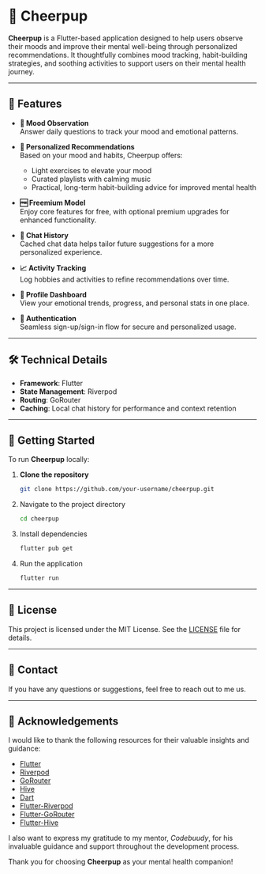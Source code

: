 # 🎉 Cheerpup

**Cheerpup** is a Flutter-based application designed to help users observe their moods and improve their mental well-being through personalized recommendations. It thoughtfully combines mood tracking, habit-building strategies, and soothing activities to support users on their mental health journey.

---

## 🌟 Features

- **🧠 Mood Observation**  
  Answer daily questions to track your mood and emotional patterns.

- **🎯 Personalized Recommendations**  
  Based on your mood and habits, Cheerpup offers:
  - Light exercises to elevate your mood
  - Curated playlists with calming music
  - Practical, long-term habit-building advice for improved mental health

- **🆓 Freemium Model**  
  Enjoy core features for free, with optional premium upgrades for enhanced functionality.

- **💬 Chat History**  
  Cached chat data helps tailor future suggestions for a more personalized experience.

- **📈 Activity Tracking**  
  Log hobbies and activities to refine recommendations over time.

- **👤 Profile Dashboard**  
  View your emotional trends, progress, and personal stats in one place.

- **🔐 Authentication**  
  Seamless sign-up/sign-in flow for secure and personalized usage.

---

## 🛠️ Technical Details

- **Framework**: Flutter  
- **State Management**: Riverpod  
- **Routing**: GoRouter  
- **Caching**: Local chat history for performance and context retention

---

## 🚀 Getting Started

To run **Cheerpup** locally:

1. **Clone the repository**
   ```bash
   git clone https://github.com/your-username/cheerpup.git

2. Navigate to the project directory
   ```bash
   cd cheerpup
   ```

3. Install dependencies
   ```bash
   flutter pub get
   ```

4. Run the application
   ```bash
   flutter run
   ```

---

## 📝 License

This project is licensed under the MIT License. See the [LICENSE](LICENSE) file for details.

---

## 💬 Contact

If you have any questions or suggestions, feel free to reach out to me us.  

---

## 📝 Acknowledgements

I would like to thank the following resources for their valuable insights and guidance:

- [Flutter](https://flutter.dev/)
- [Riverpod](https://riverpod.dev/)
- [GoRouter](https://gorouter.dev/)
- [Hive](https://hivedb.dev/)
- [Dart](https://dart.dev/)
- [Flutter-Riverpod](https://flutter-riverpod.vercel.app/)
- [Flutter-GoRouter](https://flutter-gorouter.vercel.app/)
- [Flutter-Hive](https://flutter-hive.vercel.app/)

I also want to express my gratitude to my mentor, *Codebuudy*, for his invaluable guidance and support throughout the development process.

Thank you for choosing **Cheerpup** as your mental health companion!